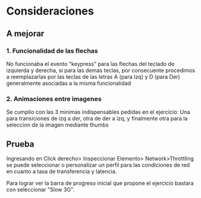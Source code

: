# Consideraciones 

## A mejorar

### 1. Funcionalidad de las flechas
No funcionaba el evento "keypress" para las flechas del teclado de izquierda y derecha, si para las demas teclas, por consecuente procedimos a reemplazarlas por las teclas de las letras A (para Izq) y D (para Der) generalmente asociadas a la misma funcionalidad

### 2. Animaciones entre imagenes
Se cumplio con las 3 minimas indispensables pedidas en el ejercicio: Una para transiciones de izq a der, otra de der a izq, y finalmente otra para la seleccion de la imagen mediante thumbs


## Prueba
Ingresando en Click derecho> Inspeccionar Elemento> Network>Throttling se puede seleccionar o personalizar un perfil para las condiciones de red en cuanto a tasa de transferencia y latencia. 
<p></p>
Para lograr ver la barra de progreso inicial que propone el ejercicio bastara con seleccionar "Slow 3G".
